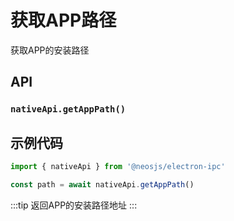 # 获取APP路径 <BadgeTip text="异步" type="green"></BadgeTip>
获取APP的安装路径

## API
### `nativeApi.getAppPath()`
### 

## 示例代码
```js
import { nativeApi } from '@neosjs/electron-ipc'

const path = await nativeApi.getAppPath()
```
:::tip
返回APP的安装路径地址
:::
